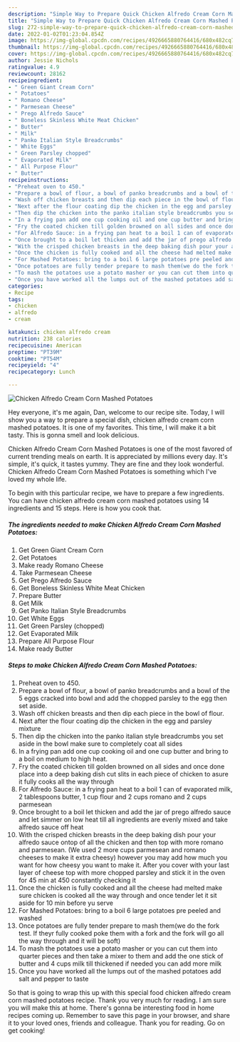 ```yaml
---
description: "Simple Way to Prepare Quick Chicken Alfredo Cream Corn Mashed Potatoes"
title: "Simple Way to Prepare Quick Chicken Alfredo Cream Corn Mashed Potatoes"
slug: 272-simple-way-to-prepare-quick-chicken-alfredo-cream-corn-mashed-potatoes
date: 2022-01-02T01:23:04.854Z
image: https://img-global.cpcdn.com/recipes/4926665880764416/680x482cq70/chicken-alfredo-cream-corn-mashed-potatoes-recipe-main-photo.jpg
thumbnail: https://img-global.cpcdn.com/recipes/4926665880764416/680x482cq70/chicken-alfredo-cream-corn-mashed-potatoes-recipe-main-photo.jpg
cover: https://img-global.cpcdn.com/recipes/4926665880764416/680x482cq70/chicken-alfredo-cream-corn-mashed-potatoes-recipe-main-photo.jpg
author: Jessie Nichols
ratingvalue: 4.9
reviewcount: 28162
recipeingredient:
- " Green Giant Cream Corn"
- " Potatoes"
- " Romano Cheese"
- " Parmesean Cheese"
- " Prego Alfredo Sauce"
- " Boneless Skinless White Meat Chicken"
- " Butter"
- " Milk"
- " Panko Italian Style Breadcrumbs"
- " White Eggs"
- " Green Parsley chopped"
- " Evaporated Milk"
- " All Purpose Flour"
- " Butter"
recipeinstructions:
- "Preheat oven to 450."
- "Prepare a bowl of flour, a bowl of panko breadcrumbs and a bowl of the 5 eggs cracked into bowl and add the chopped parsley to the egg then set aside."
- "Wash off chicken breasts and then dip each piece in the bowl of flour."
- "Next after the flour coating dip the chicken in the egg and parsley mixture"
- "Then dip the chicken into the panko italian style breadcrumbs you set aside in the bowl make sure to completely coat all sides"
- "In a frying pan add one cup cooking oil and one cup butter and bring to a boil on medium to high heat."
- "Fry the coated chicken till golden browned on all sides and once done place into a deep baking dish cut slits in each piece of chicken to asure it fully cooks all the way through"
- "For Alfredo Sauce: in a frying pan heat to a boil 1 can of evaporated milk, 2 tablespoons butter, 1 cup flour and 2 cups romano and 2 cups parmesean"
- "Once brought to a boil let thicken and add the jar of prego alfredo sauce and let simmer on low heat till all ingredients are evenly mixed and take alfredo sauce off heat"
- "With the crisped chicken breasts in the deep baking dish pour your alfredo sauce ontop of all the chicken and then top with more romano and parmesean. (We used 2 more cups parmesean and romano cheeses to make it extra cheesy) however you may add how much you want for how cheesy you want to make it. After you cover with your last layer of cheese top with more chopped parsley and stick it in the oven for 45 min at 450 constantly checking it"
- "Once the chicken is fully cooked and all the cheese had melted make sure chicken is cooked all the way through and once tender let it sit aside for 10 min before yu serve"
- "For Mashed Potatoes: bring to a boil 6 large potatoes pre peeled and washed"
- "Once potatoes are fully tender prepare to mash them(we do the fork test. If theyr fully cooked poke them with a fork and the fork will go all the way through and it will be soft)"
- "To mash the potatoes use a potato masher or you can cut them into quarter pieces and then take a mixer to them and add the one stick of butter and 4 cups milk till thickened if needed you can add more milk"
- "Once you have worked all the lumps out of the mashed potatoes add salt and pepper to taste"
categories:
- Recipe
tags:
- chicken
- alfredo
- cream

katakunci: chicken alfredo cream 
nutrition: 238 calories
recipecuisine: American
preptime: "PT39M"
cooktime: "PT54M"
recipeyield: "4"
recipecategory: Lunch

---
```



![Chicken Alfredo Cream Corn Mashed Potatoes](https://img-global.cpcdn.com/recipes/4926665880764416/680x482cq70/chicken-alfredo-cream-corn-mashed-potatoes-recipe-main-photo.jpg)

Hey everyone, it's me again, Dan, welcome to our recipe site. Today, I will show you a way to prepare a special dish, chicken alfredo cream corn mashed potatoes. It is one of my favorites. This time, I will make it a bit tasty. This is gonna smell and look delicious.

Chicken Alfredo Cream Corn Mashed Potatoes is one of the most favored of current trending meals on earth. It is appreciated by millions every day. It's simple, it's quick, it tastes yummy. They are fine and they look wonderful. Chicken Alfredo Cream Corn Mashed Potatoes is something which I've loved my whole life.




To begin with this particular recipe, we have to prepare a few ingredients. You can have chicken alfredo cream corn mashed potatoes using 14 ingredients and 15 steps. Here is how you cook that.

<!--inarticleads1-->

##### The ingredients needed to make Chicken Alfredo Cream Corn Mashed Potatoes:

1. Get  Green Giant Cream Corn
1. Get  Potatoes
1. Make ready  Romano Cheese
1. Take  Parmesean Cheese
1. Get  Prego Alfredo Sauce
1. Get  Boneless Skinless White Meat Chicken
1. Prepare  Butter
1. Get  Milk
1. Get  Panko Italian Style Breadcrumbs
1. Get  White Eggs
1. Get  Green Parsley (chopped)
1. Get  Evaporated Milk
1. Prepare  All Purpose Flour
1. Make ready  Butter




<!--inarticleads2-->

##### Steps to make Chicken Alfredo Cream Corn Mashed Potatoes:

1. Preheat oven to 450.
1. Prepare a bowl of flour, a bowl of panko breadcrumbs and a bowl of the 5 eggs cracked into bowl and add the chopped parsley to the egg then set aside.
1. Wash off chicken breasts and then dip each piece in the bowl of flour.
1. Next after the flour coating dip the chicken in the egg and parsley mixture
1. Then dip the chicken into the panko italian style breadcrumbs you set aside in the bowl make sure to completely coat all sides
1. In a frying pan add one cup cooking oil and one cup butter and bring to a boil on medium to high heat.
1. Fry the coated chicken till golden browned on all sides and once done place into a deep baking dish cut slits in each piece of chicken to asure it fully cooks all the way through
1. For Alfredo Sauce: in a frying pan heat to a boil 1 can of evaporated milk, 2 tablespoons butter, 1 cup flour and 2 cups romano and 2 cups parmesean
1. Once brought to a boil let thicken and add the jar of prego alfredo sauce and let simmer on low heat till all ingredients are evenly mixed and take alfredo sauce off heat
1. With the crisped chicken breasts in the deep baking dish pour your alfredo sauce ontop of all the chicken and then top with more romano and parmesean. (We used 2 more cups parmesean and romano cheeses to make it extra cheesy) however you may add how much you want for how cheesy you want to make it. After you cover with your last layer of cheese top with more chopped parsley and stick it in the oven for 45 min at 450 constantly checking it
1. Once the chicken is fully cooked and all the cheese had melted make sure chicken is cooked all the way through and once tender let it sit aside for 10 min before yu serve
1. For Mashed Potatoes: bring to a boil 6 large potatoes pre peeled and washed
1. Once potatoes are fully tender prepare to mash them(we do the fork test. If theyr fully cooked poke them with a fork and the fork will go all the way through and it will be soft)
1. To mash the potatoes use a potato masher or you can cut them into quarter pieces and then take a mixer to them and add the one stick of butter and 4 cups milk till thickened if needed you can add more milk
1. Once you have worked all the lumps out of the mashed potatoes add salt and pepper to taste




So that is going to wrap this up with this special food chicken alfredo cream corn mashed potatoes recipe. Thank you very much for reading. I am sure you will make this at home. There's gonna be interesting food in home recipes coming up. Remember to save this page in your browser, and share it to your loved ones, friends and colleague. Thank you for reading. Go on get cooking!
